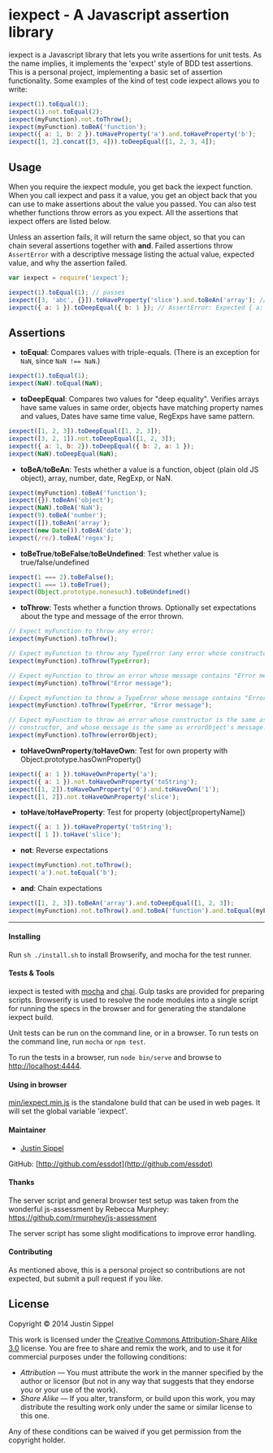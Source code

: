 # iexpect - A Javascript assertion library

iexpect is a Javascript library that lets you write assertions for unit tests. As the name implies, it implements the 'expect' style of BDD test assertions. This is a personal project, implementing a basic set of assertion functionality. Some examples of the kind of test code iexpect allows you to write: 
```javascript
iexpect(1).toEqual(1);
iexpect(1).not.toEqual(2);
iexpect(myFunction).not.toThrow();
iexpect(myFunction).toBeA('function');
iexpect({ a: 1, b: 2 }).toHaveProperty('a').and.toHaveProperty('b');
iexpect([1, 2].concat([3, 4])).toDeepEqual([1, 2, 3, 4]);
```

## Usage

When you require the iexpect module, you get back the iexpect function. When you call iexpect and pass it a value, you get an object back that you can use to make assertions about the value you passed. You can also test whether functions throw errors as you expect. All the assertions that iexpect offers are listed below.

Unless an assertion fails, it will return the same object, so that you can chain several assertions together with **and**. Failed assertions throw `AssertError` with a descriptive message listing the actual value, expected value, and why the assertion failed.

```javascript
var iexpect = require('iexpect');

iexpect(1).toEqual(1); // passes
iexpect([3, 'abc', {}]).toHaveProperty('slice').and.toBeAn('array'); // passes
iexpect({ a: 1 }).toDeepEqual({ b: 1 }); // AssertError: Expected { a: 1 } to deeply equal { b: 1 }
```

## Assertions

* **toEqual**: Compares values with triple-equals. (There is an exception for `NaN`, since `NaN !== NaN`.)

```javascript
iexpect(1).toEqual(1);
iexpect(NaN).toEqual(NaN);
```

* **toDeepEqual**: Compares two values for "deep equality". Verifies arrays have same values in same order, objects have matching property names and values, Dates have same time value, RegExps have same pattern.

```javascript
iexpect([1, 2, 3]).toDeepEqual([1, 2, 3]);
iexpect([3, 2, 1]).not.toDeepEqual([1, 2, 3]);
iexpect({ a: 1, b: 2}).toDeepEqual({ b: 2, a: 1 });
iexpect(NaN).toDeepEqual(NaN);
```

* **toBeA**/**toBeAn**: Tests whether a value is a function, object (plain old JS object), array, number, date, RegExp, or NaN.

```javascript
iexpect(myFunction).toBeA('function');
iexpect({}).toBeAn('object');
iexpect(NaN).toBeA('NaN');
iexpect(9).toBeA('number');
iexpect([]).toBeAn('array');
iexpect(new Date()).toBeA('date');
iexpect(/re/).toBeA('regex');
```

* **toBeTrue**/**toBeFalse**/**toBeUndefined**: Test whether value is true/false/undefined

```javascript
iexpect(1 === 2).toBeFalse();
iexpect(1 === 1).toBeTrue();
iexpect(Object.prototype.nonesuch).toBeUndefined()
```

* **toThrow**: Tests whether a function throws. Optionally set expectations about the type and message of the error thrown.

```javascript
// Expect myFunction to throw any error:  
iexpect(myFunction).toThrow();

// Expect myFunction to throw any TypeError (any error whose constructor is TypeError):  
iexpect(myFunction).toThrow(TypeError);

// Expect myFunction to throw an error whose message contains "Error message":  
iexpect(myFunction).toThrow("Error message");

// Expect myFunction to throw a TypeError whose message contains "Error message':  
iexpect(myFunction).toThrow(TypeError, "Error message");

// Expect myFunction to throw an error whose constructor is the same as errorObject's 
// constructor, and whose message is the same as errorObject's message:  
iexpect(myFunction).toThrow(errorObject);
```

* **toHaveOwnProperty**/**toHaveOwn**: Test for own property with Object.prototype.hasOwnProperty()

```javascript
iexpect({ a: 1 }).toHaveOwnProperty('a');
iexpect({ a: 1 }).not.toHaveOwnProperty('toString');
iexpect([1, 2]).toHaveOwnProperty('0').and.toHaveOwn('1');
iexpect([1, 2]).not.toHaveOwnProperty('slice');
```

* **toHave**/**toHaveProperty**: Test for property (object[propertyName])

```javascript
iexpect({ a: 1 }).toHaveProperty('toString');
iexpect([ 1 ]).toHave('slice');
```

* **not**: Reverse expectations 
```javascript
iexpect(myFunction).not.toThrow();
iexpect('a').not.toEqual('b');
```
* **and**: Chain expectations
```javascript
iexpect([1, 2, 3]).toBeAn('array').and.toDeepEqual([1, 2, 3]);
iexpect(myFunction).not.toThrow().and.toBeA('function').and.toEqual(myFunction);
```

___


#### Installing
Run `sh ./install.sh` to install Browserify, and mocha for the test runner.


#### Tests & Tools

iexpect is tested with [mocha](http://visionmedia.github.io/mocha/) and [chai](http://chaijs.com/). Gulp tasks are provided for preparing scripts. Browserify is used to resolve the node modules into a single script for running the specs in the browser and for generating the standalone iexpect build.

Unit tests can be run on the command line, or in a browser. To run tests on the command line, run `mocha` or `npm test`.

To run the tests in a browser, run `node bin/serve` and browse to [http://localhost:4444](http://localhost:4444).

#### Using in browser

[min/iexpect.min.js](min/iexpect.min.js) is the standalone build that can be used in web pages. It will set the global variable 'iexpect'.

#### Maintainer

* [Justin Sippel](mailto:justin@sippel.com) 

GitHub: [http://github.com/essdot](http://github.com/essdot)


#### Thanks

The server script and general browser test setup was taken from the wonderful js-assessment by Rebecca Murphey: https://github.com/rmurphey/js-assessment

The server script has some slight modifications to improve error handling.


#### Contributing

As mentioned above, this is a personal project so contributions are not expected, but submit a pull request if you like.


## License

Copyright &copy; 2014 Justin Sippel

This work is licensed under the [Creative Commons Attribution-Share Alike 3.0](http://creativecommons.org/licenses/by-sa/3.0/)
license. You are free to share and remix the work, and to use it for commercial
purposes under the following conditions:

- *Attribution* — You must attribute the work in the manner specified by the
  author or licensor (but not in any way that suggests that they endorse you or
  your use of the work).
- *Share Alike* — If you alter, transform, or build upon this work, you may
  distribute the resulting work only under the same or similar license to this
  one.

Any of these conditions can be waived if you get permission from the copyright
holder.
